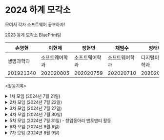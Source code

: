 # 2024 하계 모각소
모여서 각자 소프트웨어 공부하자!

2023 동계 모각소 BluePrint팀 

|손영현|이현제|정현민|채범수|정래혁|
|---|---|---|---|---|
|생명과학과|소프트웨어학과|소프트웨어학과|소프트웨어학과|디지털미디어학과|
|201921340|202020805|202020759|202020710|202020102|

<활동기록>

<details>
  <summary>1차 모임 (2024년 7월 21일) </summary>
<img width="1437" alt="스크린샷 2024-07-21 오후 10 41 35" src="https://github.com/user-attachments/assets/1d55c7e9-b005-4bd5-9e4d-e69c4b5d5b7d">
<br>
  이현제 - 공부내용 및 모각소 소감 : https://velog.io/@guswp320/JAVAclass-%EC%9D%B8%EC%8A%A4%ED%84%B4%EC%8A%A4%EC%9D%98-%EB%A9%94%EB%AA%A8%EB%A6%AC-%ED%95%A0%EB%8B%B9
<br>
  손영현 - 공부내용 및 모각소 소감 : https://development-diary-0h.tistory.com/24
</details>

<details>
  <summary>2차 모임 (2024년 7월 22일) </summary>
<img width="1436" alt="스크린샷 2024-07-22 오후 9 21 23" src="https://github.com/user-attachments/assets/5236c904-6213-4d9d-ad24-c937ea897e40"> 
<br>
  이현제 - 공부내용 및 모각소 소감 : https://velog.io/@guswp320/%EC%9A%B4%EC%98%81%EC%B2%B4%EC%A0%9C-address-spaces
<br>
  손영현 - 공부내용 및 모각소 소감 : https://development-diary-0h.tistory.com/25
</details>

<details>
  <summary>3차 모임 (2024년 7월 27일) </summary>
<img width="1438" alt="스크린샷 2024-07-27 오후 9 03 54" src="https://github.com/user-attachments/assets/f319fa9b-ab17-4271-b617-15e6711ec9a1">

  손영현 - 공부내용 및 모각소 소감: https://development-diary-0h.tistory.com/26
<br>
  이현제 - 공부내용 및 모각소 소감: https://velog.io/@guswp320/%EC%9A%B4%EC%98%81%EC%B2%B4%EC%A0%9C-5%EC%9B%9424%EC%9D%BC

</details>

<details>
  <summary>4차 모임 (2024년 7월 30일) </summary>
<img width="1433" alt="스크린샷 2024-07-30 오후 11 05 15" src="https://github.com/user-attachments/assets/9a4a5835-28cc-417b-bceb-a380f16d7bcc">

</details>
<details>
  <summary>5차 모임 (2024년 7월 31일) - 창업동아리 멘토멘티 활동 </summary>
<img width="1440" alt="스크린샷 2024-07-31 오후 4 51 25" src="https://github.com/user-attachments/assets/c812073f-6076-4a74-b3c4-b8c490af8c47">
  <br>
회의록: https://development-diary-0h.tistory.com/27
</details>

</details>
<details>
  <summary>6차 모임 (2024년 8월 6일) </summary>
<img width="1435" alt="스크린샷 2024-08-06 오후 9 01 02" src="https://github.com/user-attachments/assets/a4b89247-24e7-4258-98fe-4e676e188261">
  <br>
</details>

</details>
<details>
  <summary>7차 모임 (2024년 8월 9일) </summary>

</details>
